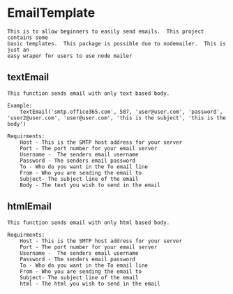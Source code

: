 # EmailTemplate
    This is to allow beginners to easily send emails.  This project contains some
    basic templates.  This package is possible due to nodemailer.  This is just an 
    easy wraper for users to use node mailer

## textEmail
    This function sends email with only text based body.

    Example: 
        textEmail('smtp.office365.com', 587, 'user@user.com', 'password', 'user2@user.com', 'user@user.com', 'this is the subject', 'this is the body')

    Requirments:
        Host - This is the SMTP host address for your server
        Port - The port number for your email server
        Username -  The senders email username 
        Password - The senders email password 
        To - Who do you want in the To email line 
        From - Who you are sending the email to 
        Subject- The subject line of the email 
        Body - The text you wish to send in the email

## htmlEmail    
    This function sends email with only html based body.

    Requirments:
        Host - This is the SMTP host address for your server
        Port - The port number for your email server
        Username -  The senders email username 
        Password - The senders email password 
        To - Who do you want in the To email line 
        From - Who you are sending the email to 
        Subject- The subject line of the email 
        html - The html you wish to send in the email